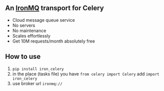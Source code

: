## An [IronMQ](http://www.iron.io) transport for Celery

- Cloud message queue service
- No servers
- No maintenance
- Scales effortlessly
- Get 10M requests/month absolutely free


## How to use

1. `pip install iron_celery`
2. in the place (tasks file) you have `from celery import Celery` add `import iron_celery`
3. use broker url `ironmq://`
